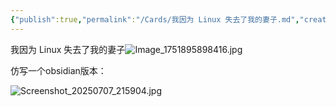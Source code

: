 ```yaml
---
{"publish":true,"permalink":"/Cards/我因为 Linux 失去了我的妻子.md","created":"2025-07-08","modified":"2025-07-08","published":"2025-07-29T23:04:03.221+08:00","cssclasses":""}
---
```


我因为 Linux 失去了我的妻子![Image_1751895898416.jpg](https://pub-pic.oldwinter.top/2025/07/b7359fce537a7619506b662bcc81c00c.png)

仿写一个obsidian版本：

![Screenshot_20250707_215904.jpg](https://pub-pic.oldwinter.top/2025/07/51efce9f6683fc9c1c06c02ef18ab0cd.png)
